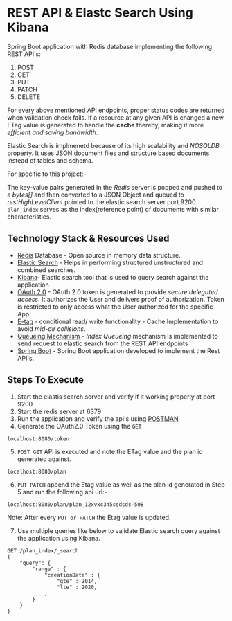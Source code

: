 # REST API & Elastc Search Using Kibana

Spring Boot application with Redis database implementing the following REST API's:

1. POST
2. GET
3. PUT
4. PATCH
5. DELETE

For every above mentioned API endpoints, proper status codes are returned when validation check fails.
If a resource at any given API is changed a new ETag value is generated to handle the **cache** thereby, making it more *efficient and saving bandwidth*.

Elastic Search is implmenetd because of its high scalability and *NOSQLDB* property. It uses JSON document files and structure based documents instead of tables and schema.

For specific to this project:-

The key-value pairs generated in the *Redis* server is popped and pushed to a *bytes[]* and then converted to a JSON Object and queued to *restHighLevelClient* pointed to the elastic search server port 9200.
```plan_index``` serves as the index(reference point) of documents with similar characteristics.

## Technology Stack & Resources Used

* [Redis](https://redis.io/) Database - Open source in memory data structure.
* [Elastic Search](https://www.elastic.co/elasticsearch/) - Helps in performing structured unstructured and combined searches.
* [Kibana](https://www.elastic.co/downloads/kibana)- Elastic search tool that is used to query search against the application
* [OAuth 2.0](https://developer.okta.com/blog/2017/06/21/what-the-heck-is-oauth) - OAuth 2.0 token is generated to provide *secure delegated access*. It authorizes the User and delivers proof of authorization. Token is restricted to only access what the User authorized for the specific App.
* [E-tag](https://developer.mozilla.org/en-US/docs/Web/HTTP/Headers/ETag) - conditional read/ write functionality - Cache Implementation to avoid *mid-air collisions*.
* [Queueing Mechanism](https://www.elastic.co/guide/en/logstash/current/persistent-queues.html) -  *Index Queueing* mechanism is implemented to send request to elastic search from the REST API endpoints
* [Spring Boot](https://www.tutorialspoint.com/spring_boot/spring_boot_introduction.htm) - Spring Boot application developed to implement the Rest API's.

## Steps To Execute

1. Start the elastis search server and verify if it working properly at port 9200
2. Start the redis server at 6379
3. Run the application and verify the api's using [POSTMAN](https://www.postman.com/downloads/) 
4. Generate the OAuth2.0 Token using the ```GET```
```
localhost:8080/token
```
5. ```POST GET``` API is executed and note the ETag value and the plan id generated against.
```
localhost:8080/plan
```
6. ```PUT PATCH``` append the Etag value as well as the plan id generated in Step 5 and run the following api url:-
```
localhost:8080/plan/plan_12xvxc345ssdsds-508
```
Note: After every ``` PUT or PATCH ``` the Etag value is updated.

7. Use multiple queries like below to validate Elastic search query against the application using Kibana.

```
GET /plan_index/_search
{
    "query": {
        "range" : {
            "creationDate" : {
                "gte" : 2014,
                "lte" : 2020,
            }
        }
    }
}
```

